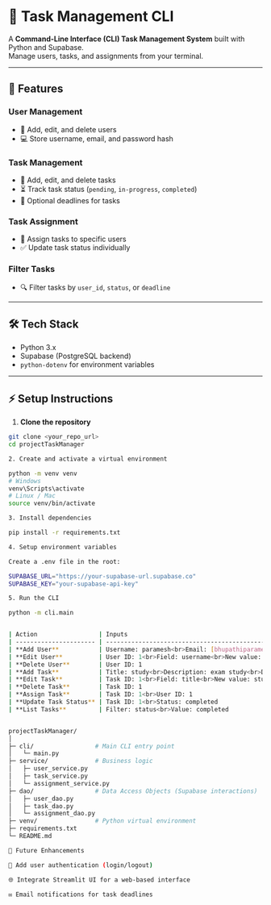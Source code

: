 # 📝 Task Management CLI

A **Command-Line Interface (CLI) Task Management System** built with Python and Supabase.  
Manage users, tasks, and assignments from your terminal.

---

## 🚀 Features

### **User Management**
- 👤 Add, edit, and delete users
- 💻 Store username, email, and password hash

### **Task Management**
- 📝 Add, edit, and delete tasks  
- ⏳ Track task status (`pending`, `in-progress`, `completed`)  
- 📅 Optional deadlines for tasks  

### **Task Assignment**
- 👥 Assign tasks to specific users  
- ✅ Update task status individually  

### **Filter Tasks**
- 🔍 Filter tasks by `user_id`, `status`, or `deadline`

---

## 🛠 Tech Stack

- Python 3.x
- Supabase (PostgreSQL backend)
- `python-dotenv` for environment variables

---

## ⚡ Setup Instructions

1. **Clone the repository**
```bash
git clone <your_repo_url>
cd projectTaskManager

2. Create and activate a virtual environment

python -m venv venv
# Windows
venv\Scripts\activate
# Linux / Mac
source venv/bin/activate

3. Install dependencies

pip install -r requirements.txt

4. Setup environment variables

Create a .env file in the root:

SUPABASE_URL="https://your-supabase-url.supabase.co"
SUPABASE_KEY="your-supabase-api-key"

5. Run the CLI

python -m cli.main


| Action                 | Inputs                                                                                                             | Predicted Output                                               |
| ---------------------- | ------------------------------------------------------------------------------------------------------------------ | -------------------------------------------------------------- |
| **Add User**           | Username: paramesh<br>Email: [bhupathiparamesh@gmail.com](mailto:bhupathiparamesh@gmail.com)<br>Password: paramesh | ✅ User added successfully!                                     |
| **Edit User**          | User ID: 1<br>Field: username<br>New value: param                                                                  | ✅ User updated successfully!                                   |
| **Delete User**        | User ID: 1                                                                                                         | ✅ User deleted successfully!                                   |
| **Add Task**           | Title: study<br>Description: exam study<br>Deadline: 2025-09-24                                                    | ✅ Task added successfully!                                     |
| **Edit Task**          | Task ID: 1<br>Field: title<br>New value: study harder                                                              | ✅ Task updated successfully!                                   |
| **Delete Task**        | Task ID: 1                                                                                                         | ✅ Task deleted successfully!                                   |
| **Assign Task**        | Task ID: 1<br>User ID: 1                                                                                           | ✅ Task assigned successfully!                                  |
| **Update Task Status** | Task ID: 1<br>Status: completed                                                                                    | ✅ Task status updated successfully!                            |
| **List Tasks**         | Filter: status<br>Value: completed                                                                                 | `{'task_id': 1, 'title': 'study', 'status': 'completed', ...}` |


projectTaskManager/
│
├─ cli/                 # Main CLI entry point
│   └─ main.py
├─ service/             # Business logic
│   ├─ user_service.py
│   ├─ task_service.py
│   └─ assignment_service.py
├─ dao/                 # Data Access Objects (Supabase interactions)
│   ├─ user_dao.py
│   ├─ task_dao.py
│   └─ assignment_dao.py
├─ venv/                # Python virtual environment
├─ requirements.txt
└─ README.md

🌟 Future Enhancements

🔐 Add user authentication (login/logout)

🌐 Integrate Streamlit UI for a web-based interface

✉️ Email notifications for task deadlines
